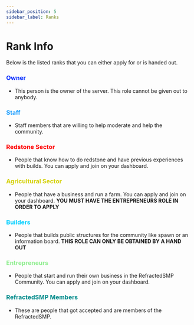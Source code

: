 ```yaml
---
sidebar_position: 5
sidebar_label: Ranks
---
```

# Rank Info
Below is the listed ranks that you can either apply for or is handed out.

### <font color="#07e2ffff">Owner</font>
- This person is the owner of the server. This role cannot be given out to anybody.

### <font color="#1779c9ff">Staff</font>
- Staff members that are willing to help moderate and help the community.

### <font color="#FF0000">Redstone Sector</font>
- People that know how to do redstone and have previous experiences with builds. You can apply and join on your dashboard.

### <font color="#d4d004">Agricultural Sector</font>
- People that have a business and run a farm. You can apply and join on your dashboard. **YOU MUST HAVE THE ENTREPRENEURS ROLE IN ORDER TO APPLY**

### <font color="#003cffff">Builders</font>
- People that builds public structures for the community like spawn or an information board. **THIS ROLE CAN ONLY BE OBTAINED BY A HAND OUT**

### <font color="#90EE90">Entrepreneurs</font>
- People that start and run their own business in the RefractedSMP Community. You can apply and join on your dashboard.

### <font color="#008B8B">RefractedSMP Members</font>
- These are people that got accepted and are members of the RefractedSMP.

